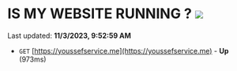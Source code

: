 # IS MY WEBSITE RUNNING ? [![](https://img.shields.io/static/v1?label=Sponsor&message=%E2%9D%A4&logo=GitHub&color=%23fe8e86)](https://github.com/sponsors/<username>)

Last updated: **11/3/2023, 9:52:59 AM**

- `GET` [https://youssefservice.me](https://youssefservice.me) - **Up** (973ms)
